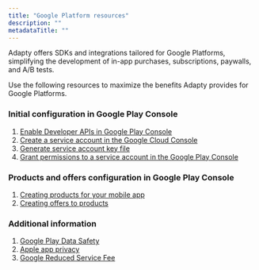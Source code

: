 ```yaml
---
title: "Google Platform resources"
description: ""
metadataTitle: ""
---
```


Adapty offers SDKs and integrations tailored for Google Platforms, simplifying the development of in-app purchases, subscriptions, paywalls, and A/B tests. 

Use the following resources to maximize the benefits Adapty provides for Google Platforms.

### Initial configuration in Google Play Console

1. [Enable Developer APIs in Google Play Console](enabling-of-devepoler-api)
2. [Create a service account in the Google Cloud Console](create-service-account)
3. [Generate service account key file](create-service-account-key-file)
4. [Grant permissions to a service account in the Google Play Console](grant-permissions-to-service-account)

### Products and offers configuration in Google Play Console

1. [Creating products for your mobile app](android-products)
2. [Creating offers to products](google-play-offers)

### Additional information

1. [Google Play Data Safety](google-play-data-safety)
2. [Apple app privacy](apple-app-privacy)
3. [Google Reduced Service Fee](google-reduced-service-fee)